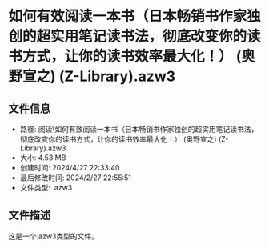 ﻿# 如何有效阅读一本书（日本畅销书作家独创的超实用笔记读书法，彻底改变你的读书方式，让你的读书效率最大化！） (奥野宣之) (Z-Library).azw3

## 文件信息
- 路径: 阅读\如何有效阅读一本书（日本畅销书作家独创的超实用笔记读书法，彻底改变你的读书方式，让你的读书效率最大化！） (奥野宣之) (Z-Library).azw3
- 大小: 4.53 MB
- 创建时间: 2024/4/27 22:33:40
- 最后修改时间: 2024/2/27 22:55:51
- 文件类型: .azw3

## 文件描述
这是一个.azw3类型的文件。

